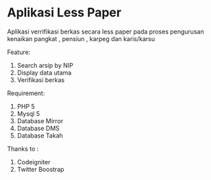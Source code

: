 # Aplikasi Less Paper

Aplikasi verrifikasi berkas  secara less paper pada proses pengurusan kenaikan pangkat , pensiun , karpeg dan karis/karsu

Feature:
1. Search arsip by NIP
2. Display data utama
3. Verifikasi berkas

Requirement:
1. PHP 5
2. Mysql 5
3. Database Mirror
4. Database DMS
5. Database Takah

Thanks to :
1. Codeigniter
2. Twitter Boostrap
